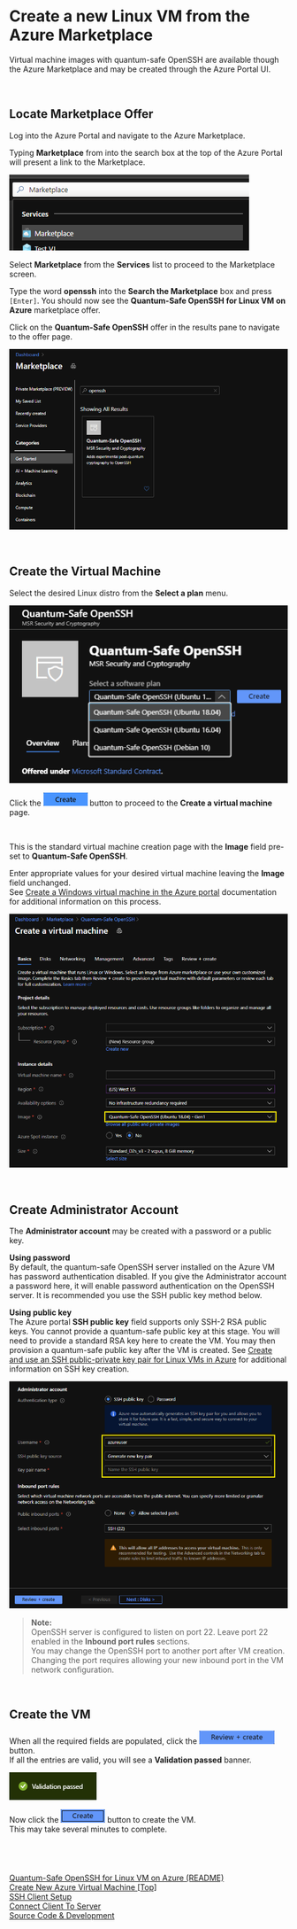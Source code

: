 # Create a new Linux VM from the Azure Marketplace

Virtual machine images with quantum-safe OpenSSH are available though the Azure Marketplace and may be created through the Azure Portal UI. 

<br>

## Locate Marketplace Offer
Log into the Azure Portal and navigate to the Azure Marketplace.  

Typing __Marketplace__ from into the search box at the top of the Azure Portal will present a link to the Marketplace.  

![PortalSearch](./images/PortalSearchBox.png)  

Select __Marketplace__ from the __Services__ list to proceed to the Marketplace screen.

Type the word __openssh__ into the __Search the Marketplace__ box and press `[Enter]`. You should now see the __Quantum-Safe OpenSSH for Linux VM on Azure__ marketplace offer.  

Click on the __Quantum-Safe OpenSSH__ offer in the results pane to navigate to the offer page.

![Marketplace](./images/Marketplace.png)
 
<br>

## Create the Virtual Machine  

Select the desired Linux distro from the __Select a plan__ menu.  

![Offer](./images/Offer.png)

Click the ![Create](./images/CreateButton.png) button to proceed to the __Create a virtual machine__ page.  

<br>

This is the standard virtual machine creation page with the __Image__ field pre-set to __Quantum-Safe OpenSSH__.  

Enter appropriate values for your desired virtual machine leaving the __Image__ field unchanged.  
See [Create a Windows virtual machine in the Azure portal](https://docs.microsoft.com/en-us/azure/virtual-machines/windows/quick-create-portal) documentation for additional information on this process.  

![CreateVMTop](./images/CreateVMTop.png)


<br>

## Create Administrator Account
The __Administrator account__ may be created with a password or a public key.

__Using password__  
By default, the quantum-safe OpenSSH server installed on the Azure VM has password authentication disabled.  If you give the Administrator account a password here, it will enable password authentication on the OpenSSH server. It is recommended you use the SSH public key method below.

__Using public key__  
The Azure portal __SSH public key__ field supports only SSH-2 RSA public keys. You cannot provide a quantum-safe public key at this stage. You will need to provide a standard RSA key here to create the VM. You may then provision a quantum-safe public key after the VM is created. See [Create and use an SSH public-private key pair for Linux VMs in Azure](https://docs.microsoft.com/en-us/azure/virtual-machines/linux/mac-create-ssh-keys) for additional information on SSH key creation.   

![CreateVMBottom](./images/CreateVMBottom.png)

>__Note:__  
>OpenSSH server is configured to listen on port 22. Leave port 22 enabled in the __Inbound port rules__ sections.  
You may change the OpenSSH port to another port after VM creation. Changing the port requires allowing your new inbound port in the VM network configuration.

<br>

## Create the VM
When all the required fields are populated, click the ![Create](./images/ReviewAndCreateButton.png) button.  
If all the entries are valid, you will see a __Validation passed__ banner. 

![Create](./images/ValidationPassed.png)


Now click the ![Create](./images/CreateVMButton.png) button to create the VM.  
This may take several minutes to complete.  

<br>

#
[Quantum-Safe OpenSSH for Linux VM on Azure (README)](../README.md#Quantum-Safe-OpenSSH-for-Linux-VM-on-Azure)  
[Create New Azure Virtual Machine \[Top\]](#)  
[SSH Client Setup](./Client.md)  
[Connect Client To Server](./Connect.md)  
[Source Code & Development](./Dev.md#source-code-/-development)
